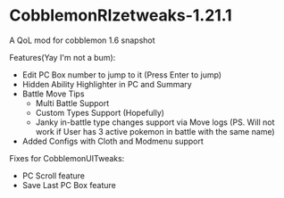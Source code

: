 # CobblemonRIzetweaks-1.21.1
A QoL mod for cobblemon 1.6 snapshot

Features(Yay I'm not a bum):
- Edit PC Box number to jump to it (Press Enter to jump)
- Hidden Ability Highlighter in PC and Summary
- Battle Move Tips
    - Multi Battle Support
    - Custom Types Support (Hopefully)
    - Janky in-battle type changes support via Move logs (PS. Will not work if User has 3 active pokemon in battle with the same name)
- Added Configs with Cloth and Modmenu support

Fixes for CobblemonUITweaks:
- PC Scroll feature
- Save Last PC Box feature